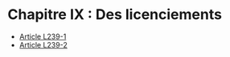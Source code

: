 # Chapitre IX : Des licenciements

- [Article L239-1](article-l239-1.md)
- [Article L239-2](article-l239-2.md)
